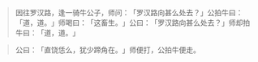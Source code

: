 > 因往罗汉路，逢一骑牛公子，师问：​「罗汉路向甚么处去？​」公拍牛曰：​「道，道。​」师喝曰：​「这畜生。​」公曰：​「罗汉路向甚么处去？​」师却拍牛曰：​「道，道。​」

> 公曰：​「直饶恁么，犹少蹄角在。​」师便打，公拍牛便走。


